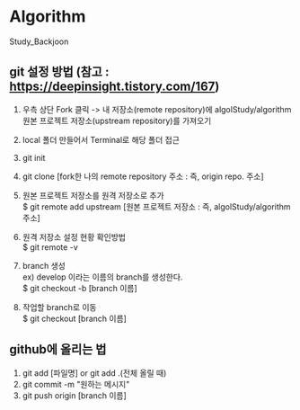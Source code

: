 # Algorithm
Study_Backjoon

## git 설정 방법 (참고 : https://deepinsight.tistory.com/167)
1. 우측 상단 Fork 클릭 -> 내 저장소(remote repository)에 algolStudy/algorithm 원본 프로젝트 저장소(upstream repository)를 가져오기
2. local 폴더 만들어서 Terminal로 해당 폴더 접근
3. git init
4. git clone [fork한 나의 remote repository 주소 : 즉, origin repo. 주소]
5. 원본 프로젝트 저장소를 원격 저장소로 추가  
$ git remote add upstream [원본 프로젝트 저장소 : 즉, algolStudy/algorithm 주소]
  
6. 원격 저장소 설정 현황 확인방법  
$ git remote -v
  
7. branch 생성  
ex) develop 이라는 이름의 branch를 생성한다.  
$ git checkout -b [branch 이름]  

8. 작업할 branch로 이동  
$ git checkout [branch 이름]


## github에 올리는 법
1. git add [파일명] or git add .(전체 올릴 때)
2. git commit -m "원하는 메시지"
3. git push origin [branch 이름]

